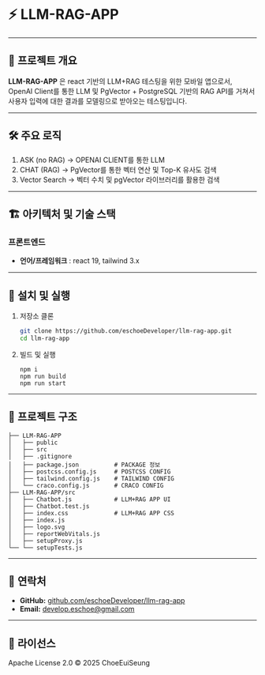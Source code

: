 # ⚡ LLM-RAG-APP

---
## 📖 프로젝트 개요

**LLM-RAG-APP** 은 react 기반의 LLM+RAG 테스팅을 위한 모바일 앱으로서, OpenAI Client를 통한 LLM 및 PgVector + PostgreSQL 기반의 RAG API를 거쳐서 사용자 입력에 대한 결과를 모델링으로 받아오는 테스팅입니다.

---

## 🛠 주요 로직

1. ASK (no RAG) -> OPENAI CLIENT를 통한 LLM
2. CHAT (RAG) -> PgVector를 통한 벡터 연산 및 Top-K 유사도 검색
3. Vector Search -> 벡터 수치 및 pgVector 라이브러리를 활용한 검색

---

## 🏗 아키텍처 및 기술 스택

### 프론트엔드

* **언어/프레임워크** : react 19, tailwind 3.x

---

## 🚀 설치 및 실행

1. 저장소 클론

   ```bash
   git clone https://github.com/eschoeDeveloper/llm-rag-app.git
   cd llm-rag-app
   ```

2. 빌드 및 실행

   ```
   npm i
   npm run build
   npm run start
   ```

---

## 📂 프로젝트 구조

```
├── LLM-RAG-APP
│   ├── public
│   ├── src
│   ├── .gitignore
│   ├── package.json          # PACKAGE 정보
│   ├── postcss.config.js     # POSTCSS CONFIG
│   ├── tailwind.config.js    # TAILWIND CONFIG
│   └── craco.config.js       # CRACO CONFIG
├── LLM-RAG-APP/src
│   ├── Chatbot.js            # LLM+RAG APP UI
│   ├── Chatbot.test.js
│   ├── index.css             # LLM+RAG APP CSS
│   ├── index.js
│   ├── logo.svg
│   ├── reportWebVitals.js
│   ├── setupProxy.js
└── └── setupTests.js 
```

---

## 🤝 연락처

* **GitHub:** [github.com/eschoeDeveloper/llm-rag-app](https://github.com/eschoeDeveloper/llm-rag-app)
* **Email:** [develop.eschoe@gmail.com](mailto:develop.eschoe@gmail.com)

---

## 📜 라이선스

Apache License 2.0 © 2025 ChoeEuiSeung
